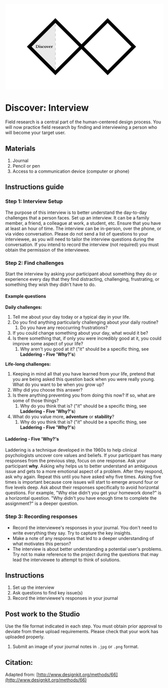 ![Double Diamond Discover Phase graphic](/assets/dd-process-discover-1200px@2x.png)

# Discover: Interview

Field research is a central part of the human-centered design process. You will now practice field research by finding and interviewing a person who will become your target user.

## Materials

1. Journal
2. Pencil or pen
3. Access to a communication device \(computer or phone\)

## Instructions guide

### Step 1: Interview Setup

The purpose of this interview is to better understand the day-to-day challenges that a person faces. Set up an interview. It can be a family member, a friend, a colleague at work, a student, etc. Ensure that you have at least an hour of time. The interview can be in-person, over the phone, or via video conversation. Please do not send a list of questions to your interviewee, as you will need to tailor the interview questions during the conversation. If you intend to record the interview \(not required\) you must obtain the permission of the interviewee.

### Step 2: Find challenges

Start the interview by asking your participant about something they do or experience every day that they find distracting, challenging, frustrating, or something they wish they didn't have to do.

#### Example questions

**Daily challenges:**

1. Tell me about your day today or a typical day in your life.
2. Do you find anything particularly challenging about your daily routine?
   1. Do you have any reoccurring frustrations?  
3. If you could change something about your day, what would it be?
4. Is there something that, if only you were incredibly good at it, you could improve some aspect of your life?
   1. Why aren't you good at it? \("it" should be a specific thing, see **Laddering - Five 'Why?'s**\)

**Life-long challenges:**

1. Keeping in mind all that you have learned from your life, pretend that you are being asked this question back when you were really young. What do you want to be when you grow up?
2. Why did you choose this answer?
3. Is there anything preventing you from doing this now? If so, what are some of those things?
   1. Why do you think that is? \("it" should be a specific thing, see **Laddering - Five 'Why?'s**\)
4. What do you value more, **adventure** or **stability**?
   1. Why do you think that is? \("it" should be a specific thing, see **Laddering - Five 'Why?'s**\)


#### Laddering - Five 'Why?'s

Laddering is a technique developed in the 1960s to help clinical psychologists uncover core values and beliefs. If your participant has many responses from the previous step, focus on one response. Ask your participant **why**. Asking why helps us to better understand an ambiguous issue and gets to a more emotional aspect of a problem. After they respond, ask why again. Repeat this until you have asked why five times. Asking five times is important because core issues will start to emerge around four or five levels deep. Ask about their responses specifically to avoid horizontal questions. For example, "Why else didn't you get your homework done?" is a horizontal question. "Why didn't you have enough time to complete the assignment?" is a deeper question.

### Step 3: Recording responses

* Record the interviewee's responses in your journal. You don't need to write everything they say. Try to capture the key insights.
* Make a note of any responses that led to a deeper understanding of what motivates this person?
* The interview is about better understanding a potential user's problems. Try not to make reference to the project during the questions that may lead the interviewee to attempt to think of solutions. 

## Instructions

1. Set up the interview
2. Ask questions to find key issue\(s\)
3. Record the interviewee's responses in your journal

## Post work to the Studio

Use the file format indicated in each step. You must obtain prior approval to deviate from these upload requirements. Please check that your work has uploaded properly. 

1. Submit an image of your journal notes in `.jpg` or `.png` format.

## Citation:

Adapted from: [http://www.designkit.org/methods/66](http://www.designkit.org/methods/66)